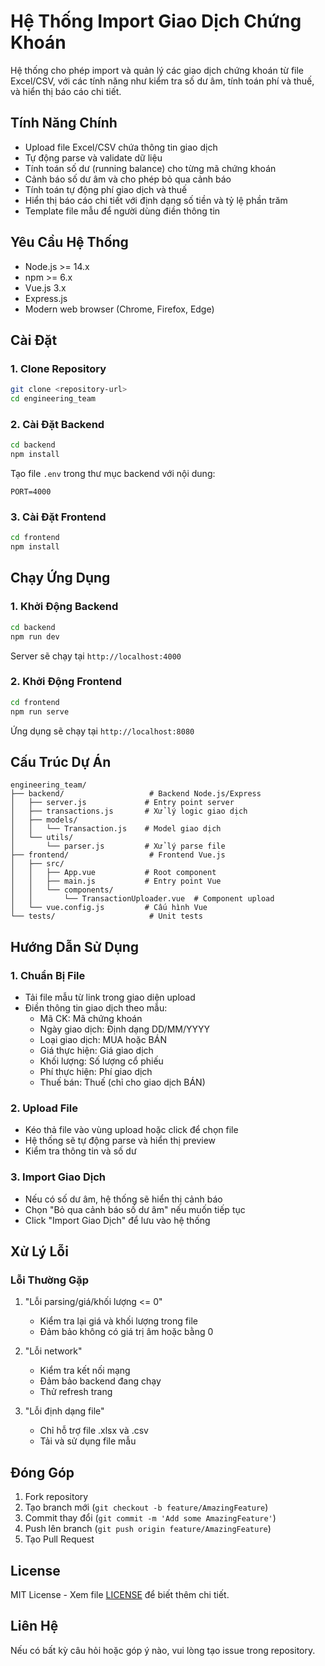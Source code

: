 # Hệ Thống Import Giao Dịch Chứng Khoán

Hệ thống cho phép import và quản lý các giao dịch chứng khoán từ file Excel/CSV, với các tính năng như kiểm tra số dư âm, tính toán phí và thuế, và hiển thị báo cáo chi tiết.

## Tính Năng Chính

- Upload file Excel/CSV chứa thông tin giao dịch
- Tự động parse và validate dữ liệu
- Tính toán số dư (running balance) cho từng mã chứng khoán
- Cảnh báo số dư âm và cho phép bỏ qua cảnh báo
- Tính toán tự động phí giao dịch và thuế
- Hiển thị báo cáo chi tiết với định dạng số tiền và tỷ lệ phần trăm
- Template file mẫu để người dùng điền thông tin

## Yêu Cầu Hệ Thống

- Node.js >= 14.x
- npm >= 6.x
- Vue.js 3.x
- Express.js
- Modern web browser (Chrome, Firefox, Edge)

## Cài Đặt

### 1. Clone Repository

```bash
git clone <repository-url>
cd engineering_team
```

### 2. Cài Đặt Backend

```bash
cd backend
npm install
```

Tạo file `.env` trong thư mục backend với nội dung:
```
PORT=4000
```

### 3. Cài Đặt Frontend

```bash
cd frontend
npm install
```

## Chạy Ứng Dụng

### 1. Khởi Động Backend

```bash
cd backend
npm run dev
```

Server sẽ chạy tại `http://localhost:4000`

### 2. Khởi Động Frontend

```bash
cd frontend
npm run serve
```

Ứng dụng sẽ chạy tại `http://localhost:8080`

## Cấu Trúc Dự Án

```
engineering_team/
├── backend/                   # Backend Node.js/Express
│   ├── server.js             # Entry point server
│   ├── transactions.js       # Xử lý logic giao dịch
│   ├── models/              
│   │   └── Transaction.js    # Model giao dịch
│   └── utils/
│       └── parser.js         # Xử lý parse file
├── frontend/                  # Frontend Vue.js
│   ├── src/
│   │   ├── App.vue           # Root component
│   │   ├── main.js           # Entry point Vue
│   │   └── components/
│   │       └── TransactionUploader.vue  # Component upload
│   └── vue.config.js         # Cấu hình Vue
└── tests/                     # Unit tests
```

## Hướng Dẫn Sử Dụng

### 1. Chuẩn Bị File

- Tải file mẫu từ link trong giao diện upload
- Điền thông tin giao dịch theo mẫu:
  - Mã CK: Mã chứng khoán
  - Ngày giao dịch: Định dạng DD/MM/YYYY
  - Loại giao dịch: MUA hoặc BÁN
  - Giá thực hiện: Giá giao dịch
  - Khối lượng: Số lượng cổ phiếu
  - Phí thực hiện: Phí giao dịch
  - Thuế bán: Thuế (chỉ cho giao dịch BÁN)

### 2. Upload File

- Kéo thả file vào vùng upload hoặc click để chọn file
- Hệ thống sẽ tự động parse và hiển thị preview
- Kiểm tra thông tin và số dư

### 3. Import Giao Dịch

- Nếu có số dư âm, hệ thống sẽ hiển thị cảnh báo
- Chọn "Bỏ qua cảnh báo số dư âm" nếu muốn tiếp tục
- Click "Import Giao Dịch" để lưu vào hệ thống

## Xử Lý Lỗi

### Lỗi Thường Gặp

1. "Lỗi parsing/giá/khối lượng <= 0"
   - Kiểm tra lại giá và khối lượng trong file
   - Đảm bảo không có giá trị âm hoặc bằng 0

2. "Lỗi network"
   - Kiểm tra kết nối mạng
   - Đảm bảo backend đang chạy
   - Thử refresh trang

3. "Lỗi định dạng file"
   - Chỉ hỗ trợ file .xlsx và .csv
   - Tải và sử dụng file mẫu

## Đóng Góp

1. Fork repository
2. Tạo branch mới (`git checkout -b feature/AmazingFeature`)
3. Commit thay đổi (`git commit -m 'Add some AmazingFeature'`)
4. Push lên branch (`git push origin feature/AmazingFeature`)
5. Tạo Pull Request

## License

MIT License - Xem file [LICENSE](LICENSE) để biết thêm chi tiết.

## Liên Hệ

Nếu có bất kỳ câu hỏi hoặc góp ý nào, vui lòng tạo issue trong repository.
